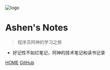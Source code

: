 ![logo](https://docsify.js.org/_media/icon.svg)

# Ashen's Notes

> 程序员阿神的学习之旅

* 好记性不如烂笔记，阿神的技术笔记和读书记录

[HOME](#README)
[GitHub](https://github.com/codeashen/Notes.git)